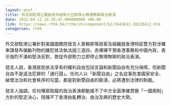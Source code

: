 ```yaml
---
layout: post
title: 外交部駐港公署敦促外部勢力立即停止無理無聊政治表演
date: 2022-04-12 14:28:47.000000000 +08:00
link: https://news.rthk.hk/rthk/ch/component/k2/1643612-20220412.htm
categories: rthk
---
```


外交部駐港公署針對美國國務院發言人普賴斯等政客及組織就香港特區警方對涉嫌串謀發布煽動刊物的嫌犯依法執法說三道四，赤裸裸干預香港事務和中國內政，表示強烈不滿和堅決反對，敦促外部勢力立即停止無理無聊的政治表演。 

發言人說，香港居民依法享有的權利自由包括言論和新聞自由有充分保障，但新聞自由不是違法犯罪的「通行證」。任何人以「新聞自由」之名從事危害國家安全、破壞法治和社會秩序的勾當，都是對新聞自由的褻瀆，必將遭到法律的制裁。

發言人強調，任何嘩眾取寵的政治表演都動搖不了中方全面準確貫徹「一國兩制」方針的堅定決心，阻擋不了香港由亂轉治、由治及興的歷史大勢。
